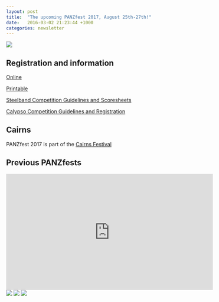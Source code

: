 ```yaml
---
layout: post
title:  "The upcoming PANZfest 2017, August 25th-27th!"
date:   2016-03-02 21:23:44 +1000
categories: newsletter
---
```


<p><img src="https://www.dropbox.com/s/n4ppzfubjay1gkg/PANZfest_logo_1.jpg?raw=1" /></p>

## Registration and information

[Online](https://www.surveymonkey.com/r/WBCGY5R)

[Printable](https://www.dropbox.com/s/tpupaauhz1fxjo4/PANZfest%20Registration%20Form_Final.pdf?raw=1)

[Steelband Competition Guidelines and Scoresheets](https://www.dropbox.com/s/zp24ro4q82c5nj4/PANZfest%20GUIDLINES%20and%20SCORE%20SHEETS%202017.pdf?raw=1)

[Calypso Competition Guidelines and Registration](https://www.dropbox.com/s/5wwpvj00pti1lss/PANZfest%20Calypso%20Competition%20-%20Guidelines%2C%20Rules%20%26%20Registration%20Form.pdf?raw=1)

## Cairns

PANZfest 2017 is part of the [Cairns Festival](http://www.cairns.qld.gov.au/festival)

## Previous PANZfests

<iframe width="560" height="315" src="https://www.youtube.com/embed/eNuGITllEws" frameborder="0" allowfullscreen></iframe>

<img src="https://www.dropbox.com/s/g1cii20cwe2uy3x/lennox%20leads%20mass%20band%202013.jpg?raw=1" />

<img src="https://www.dropbox.com/s/jpmyvwc9phfgvxy/massed%20band%202013.jpg?raw=1" />

<img src="https://www.dropbox.com/s/2ekaiw2obwzg4n4/Pat%20and%20Diane%202015.jpg?raw=1" />
